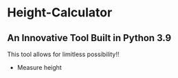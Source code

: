 # Height-Calculator

## An Innovative Tool Built in Python 3.9

This tool allows for limitless possibility!!

* Measure height
